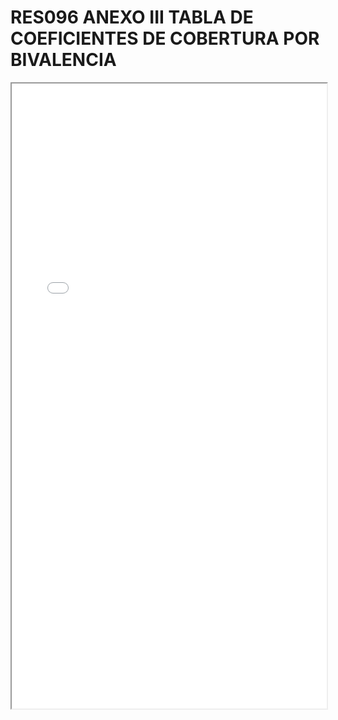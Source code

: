 # RES096 ANEXO III TABLA DE COEFICIENTES DE COBERTURA POR BIVALENCIA

<iframe src="../RES096 ANEXO III TABLA DE COEFICIENTES DE COBERTURA POR BIVALENCIA.pdf" width="100%" height="1000px"></iframe>
